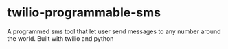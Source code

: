# twilio-programmable-sms
A programmed sms tool that let user send messages to any number around the world. Built with twilio and python
